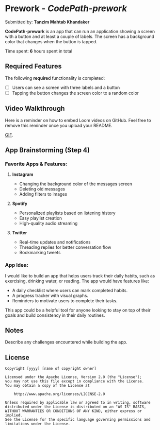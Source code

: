 # Prework - *CodePath-prework*

Submitted by: **Tanzim Mahtab Khandaker**

**CodePath-prework** is an app that can run an application showing a screen with a button and at least a couple of labels. The screen has a background color that changes when the button is tapped.

Time spent: **6** hours spent in total

## Required Features

The following **required** functionality is completed:

- [ ] Users can see a screen with three labels and a button
- [ ] Tapping the button changes the screen color to a random color
 
## Video Walkthrough

Here is a reminder on how to embed Loom videos on GitHub. Feel free to remove this reminder once you upload your README. 

[GIF]((https://imgur.com/a/Ae6ZNt3)).

## App Brainstorming (Step 4)

### Favorite Apps & Features:

1. **Instagram**  
   - Changing the background color of the messages screen  
   - Deleting old messages  
   - Adding filters to images  

2. **Spotify**  
   - Personalized playlists based on listening history  
   - Easy playlist creation  
   - High-quality audio streaming  

3. **Twitter**  
   - Real-time updates and notifications  
   - Threading replies for better conversation flow  
   - Bookmarking tweets  

### App Idea:

I would like to build an app that helps users track their daily habits, such as exercising, drinking water, or reading. The app would have features like:
- A daily checklist where users can mark completed habits.
- A progress tracker with visual graphs.
- Reminders to motivate users to complete their tasks.

This app could be a helpful tool for anyone looking to stay on top of their goals and build consistency in their daily routines.

## Notes

Describe any challenges encountered while building the app.

## License

    Copyright [yyyy] [name of copyright owner]

    Licensed under the Apache License, Version 2.0 (the "License");
    you may not use this file except in compliance with the License.
    You may obtain a copy of the License at

        http://www.apache.org/licenses/LICENSE-2.0

    Unless required by applicable law or agreed to in writing, software
    distributed under the License is distributed on an "AS IS" BASIS,
    WITHOUT WARRANTIES OR CONDITIONS OF ANY KIND, either express or implied.
    See the License for the specific language governing permissions and
    limitations under the License.
